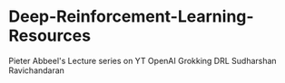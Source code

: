 # Deep-Reinforcement-Learning-Resources

Pieter Abbeel's Lecture series on YT
OpenAI
Grokking DRL
Sudharshan Ravichandaran
